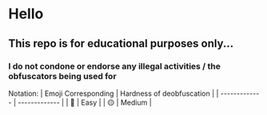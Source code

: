 # Hello
## This repo is for educational purposes only...
### I do not condone or endorse any illegal activities / the obfuscators being used for

Notation:
| Emoji Corresponding  | Hardness of deobfuscation |
|     -------------    |       -------------       |
|  🔴  |  Easy     |
|  🟡  |  Medium   |
